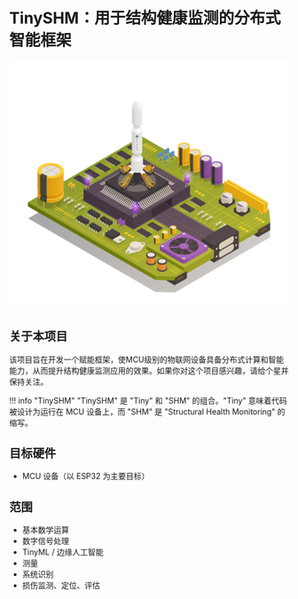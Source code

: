 
# TinySHM：用于结构健康监测的分布式智能框架

![封面](cover.jpg)

## 关于本项目

该项目旨在开发一个赋能框架，使MCU级别的物联网设备具备分布式计算和智能能力，从而提升结构健康监测应用的效果。如果你对这个项目感兴趣，请给个星并保持关注。

!!! info "TinySHM"
    "TinySHM" 是 "Tiny" 和 "SHM" 的组合。"Tiny" 意味着代码被设计为运行在 MCU 设备上，而 "SHM" 是 "Structural Health Monitoring" 的缩写。

## 目标硬件

- MCU 设备（以 ESP32 为主要目标）

## 范围

- 基本数学运算
- 数字信号处理
- TinyML / 边缘人工智能
- 测量
- 系统识别
- 损伤监测、定位、评估

## 